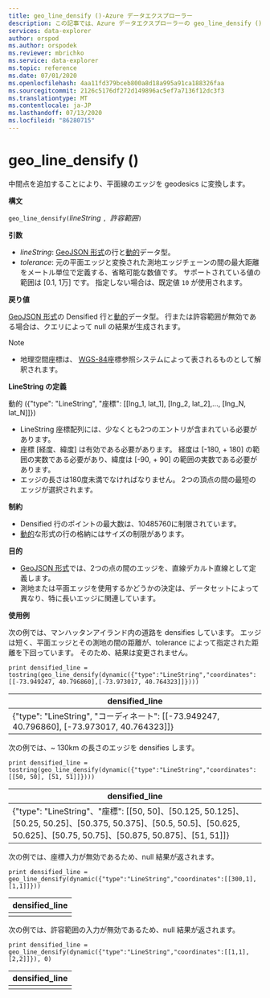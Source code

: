 ```yaml
---
title: geo_line_densify ()-Azure データエクスプローラー
description: この記事では、Azure データエクスプローラーの geo_line_densify () について説明します。
services: data-explorer
author: orspod
ms.author: orspodek
ms.reviewer: mbrichko
ms.service: data-explorer
ms.topic: reference
ms.date: 07/01/2020
ms.openlocfilehash: 4aa11fd379bceb800a8d18a995a91ca188326faa
ms.sourcegitcommit: 2126c5176df272d149896ac5ef7a7136f12dc3f3
ms.translationtype: MT
ms.contentlocale: ja-JP
ms.lasthandoff: 07/13/2020
ms.locfileid: "86280715"
---
```

# <a name="geo_line_densify"></a>geo_line_densify ()

中間点を追加することにより、平面線のエッジを geodesics に変換します。

**構文**

`geo_line_densify(`*lineString* `, `*許容範囲*`)`

**引数**

* *lineString*: [GeoJSON 形式](https://tools.ietf.org/html/rfc7946)の行と[動的](./scalar-data-types/dynamic.md)データ型。
* *tolerance*: 元の平面エッジと変換された測地エッジチェーンの間の最大距離をメートル単位で定義する、省略可能な数値です。 サポートされている値の範囲は [0.1, 1万] です。 指定しない場合は、既定値 `10` が使用されます。

**戻り値**

[GeoJSON 形式](https://tools.ietf.org/html/rfc7946)の Densified 行と[動的](./scalar-data-types/dynamic.md)データ型。 行または許容範囲が無効である場合は、クエリによって null の結果が生成されます。

> [!NOTE]
> * 地理空間座標は、 [WGS-84](https://earth-info.nga.mil/GandG/update/index.php?action=home)座標参照システムによって表されるものとして解釈されます。

**LineString の定義**

動的 ({"type": "LineString", "座標": [[lng_1, lat_1], [lng_2, lat_2],..., [lng_N, lat_N]]})

* LineString 座標配列には、少なくとも2つのエントリが含まれている必要があります。
* 座標 [経度、緯度] は有効である必要があります。 経度は [-180, + 180] の範囲の実数である必要があり、緯度は [-90, + 90] の範囲の実数である必要があります。
* エッジの長さは180度未満でなければなりません。 2つの頂点の間の最短のエッジが選択されます。

**制約**

* Densified 行のポイントの最大数は、10485760に制限されています。
* [動的](./scalar-data-types/dynamic.md)な形式の行の格納にはサイズの制限があります。

**目的**

* [GeoJSON 形式](https://tools.ietf.org/html/rfc7946)では、2つの点の間のエッジを、直線デカルト直線として定義します。
* 測地または平面エッジを使用するかどうかの決定は、データセットによって異なり、特に長いエッジに関連しています。

**使用例**

次の例では、マンハッタンアイランド内の道路を densifies しています。 エッジは短く、平面エッジとその測地の間の距離が、tolerance によって指定された距離を下回っています。 そのため、結果は変更されません。

```kusto
print densified_line = tostring(geo_line_densify(dynamic({"type":"LineString","coordinates":[[-73.949247, 40.796860],[-73.973017, 40.764323]]})))
```

|densified_line|
|---|
|{"type": "LineString", "コーディネート": [[-73.949247, 40.796860], [-73.973017, 40.764323]]}|

次の例では、~ 130km の長さのエッジを densifies します。

```kusto
print densified_line = tostring(geo_line_densify(dynamic({"type":"LineString","coordinates":[[50, 50], [51, 51]]})))
```

|densified_line|
|---|
|{"type": "LineString"、"座標": [[50, 50]、[50.125, 50.125]、[50.25, 50.25]、[50.375, 50.375]、[50.5, 50.5]、[50.625, 50.625]、[50.75, 50.75]、[50.875, 50.875]、[51, 51]]}|

次の例では、座標入力が無効であるため、null 結果が返されます。

```kusto
print densified_line = geo_line_densify(dynamic({"type":"LineString","coordinates":[[300,1],[1,1]]}))
```

|densified_line|
|---|
||

次の例では、許容範囲の入力が無効であるため、null 結果が返されます。

```kusto
print densified_line = geo_line_densify(dynamic({"type":"LineString","coordinates":[[1,1],[2,2]]}), 0)
```

|densified_line|
|---|
||
